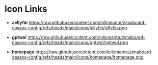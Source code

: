 # Icon Links

+ **Jellyfin**
    https://raw.githubusercontent.com/lollomante/zimaboard-casaos-config/refs/heads/main/icons/jellyfin/jellyfin.png

+ **gptwol**
    https://raw.githubusercontent.com/lollomante/zimaboard-casaos-config/refs/heads/main/icons/gptwol/gptwol.png

+ **homepage**
    https://raw.githubusercontent.com/lollomante/zimaboard-casaos-config/refs/heads/main/icons/homepage/homepage.png